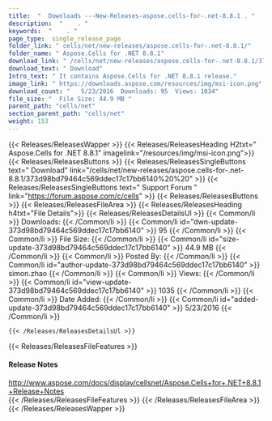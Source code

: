 ```yaml
---
title:  "  Downloads ---New-Releases-aspose.cells-for-.net-8.8.1 . " 
description:  "    . " 
keywords:  "    . " 
page_type:  single_release_page
folder_link: " cells/net/new-releases/aspose.cells-for-.net-8.8.1/"
folder_name: " Aspose.Cells for .NET 8.8.1"
download_link: " /cells/net/new-releases/aspose.cells-for-.net-8.8.1/373d98bd79464c569ddec17c17bb6140"
download_text: " Download"
Intro_text: " It contains Aspose.Cells for .NET 8.8.1 release."
image_link: " https://downloads.aspose.com/resources/img/msi-icon.png"
download_count: "   5/23/2016  Downloads: 95  Views: 1034"
file_size: "  File Size: 44.9 MB "
parent_path: "cells/net"
section_parent_path: "cells/net"
weight: 153 
---
```


{{< Releases/ReleasesWapper >}}
  {{< Releases/ReleasesHeading H2txt=" Aspose.Cells for .NET 8.8.1" imagelink="/resources/img/msi-icon.png">}}
  {{< Releases/ReleasesButtons >}}
    {{< Releases/ReleasesSingleButtons text=" Download" link="/cells/net/new-releases/aspose.cells-for-.net-8.8.1/373d98bd79464c569ddec17c17bb6140%20%20" >}}
    {{< Releases/ReleasesSingleButtons text=" Support Forum " link="https://forum.aspose.com/c/cells" >}}
  {{< Releases/ReleasesButtons >}}
  {{< Releases/ReleasesFileArea >}}
    {{< Releases/ReleasesHeading h4txt="File Details">}}
    {{< Releases/ReleasesDetailsUl >}}
            {{< Common/li  >}} Downloads: {{< /Common/li >}} 
      {{< Common/li id="dwn-update-373d98bd79464c569ddec17c17bb6140" >}} 95 {{< /Common/li >}} 
      {{< Common/li  >}} File Size: {{< /Common/li >}} 
      {{< Common/li id="size-update-373d98bd79464c569ddec17c17bb6140" >}} 44.9 MB {{< /Common/li >}} 
      {{< Common/li  >}} Posted By: {{< /Common/li >}} 
      {{< Common/li id="author-update-373d98bd79464c569ddec17c17bb6140" >}} simon.zhao {{< /Common/li >}} 
      {{< Common/li  >}} Views: {{< /Common/li >}} 
      {{< Common/li id="view-update-373d98bd79464c569ddec17c17bb6140" >}} 1035 {{< /Common/li >}} 
      {{< Common/li  >}} Date Added: {{< /Common/li >}} 
      {{< Common/li id="added-update-373d98bd79464c569ddec17c17bb6140" >}} 5/23/2016 {{< /Common/li >}} 

    {{< /Releases/ReleasesDetailsUl >}}

  {{< Releases/ReleasesFileFeatures >}}
      <h4>Release Notes</h4><div><a href="http://www.aspose.com/docs/display/cellsnet/Aspose.Cells+for+.NET+8.8.1+Release+Notes">http://www.aspose.com/docs/display/cellsnet/Aspose.Cells+for+.NET+8.8.1+Release+Notes</a></div>
  {{< /Releases/ReleasesFileFeatures >}}
 {{< /Releases/ReleasesFileArea >}}
{{< /Releases/ReleasesWapper >}}


